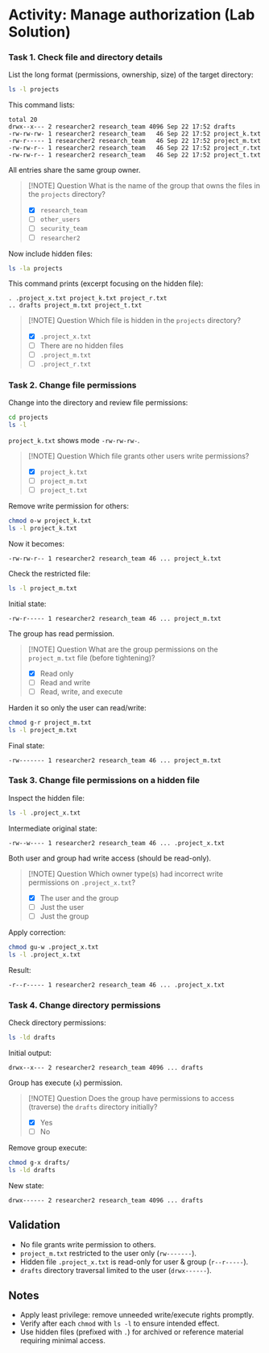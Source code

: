 # Activity: Manage authorization (Lab Solution)

### Task 1. Check file and directory details

List the long format (permissions, ownership, size) of the target directory:
```bash
ls -l projects
```
This command lists:
```plaintext
total 20
drwx--x--- 2 researcher2 research_team 4096 Sep 22 17:52 drafts
-rw-rw-rw- 1 researcher2 research_team   46 Sep 22 17:52 project_k.txt
-rw-r----- 1 researcher2 research_team   46 Sep 22 17:52 project_m.txt
-rw-rw-r-- 1 researcher2 research_team   46 Sep 22 17:52 project_r.txt
-rw-rw-r-- 1 researcher2 research_team   46 Sep 22 17:52 project_t.txt
```
All entries share the same group owner.
> [!NOTE] Question
> What is the name of the group that owns the files in the `projects` directory?
> - [x] `research_team`
> - [ ] `other_users`
> - [ ] `security_team`
> - [ ] `researcher2`

Now include hidden files:
```bash
ls -la projects
```
This command prints (excerpt focusing on the hidden file):
```plaintext
. .project_x.txt project_k.txt project_r.txt
.. drafts project_m.txt project_t.txt
```
> [!NOTE] Question
> Which file is hidden in the `projects` directory?
> - [x] `.project_x.txt`
> - [ ] There are no hidden files
> - [ ] `.project_m.txt`
> - [ ] `.project_r.txt`

### Task 2. Change file permissions

Change into the directory and review file permissions:
```bash
cd projects
ls -l
```
`project_k.txt` shows mode `-rw-rw-rw-`.
> [!NOTE] Question
> Which file grants other users write permissions?
> - [x] `project_k.txt`
> - [ ] `project_m.txt`
> - [ ] `project_t.txt`

Remove write permission for others:
```bash
chmod o-w project_k.txt
ls -l project_k.txt
```
Now it becomes:
```plaintext
-rw-rw-r-- 1 researcher2 research_team 46 ... project_k.txt
```

Check the restricted file:
```bash
ls -l project_m.txt
```
Initial state:
```plaintext
-rw-r----- 1 researcher2 research_team 46 ... project_m.txt
```
The group has read permission.
> [!NOTE] Question
> What are the group permissions on the `project_m.txt` file (before tightening)?
> - [x] Read only
> - [ ] Read and write
> - [ ] Read, write, and execute

Harden it so only the user can read/write:
```bash
chmod g-r project_m.txt
ls -l project_m.txt
```
Final state:
```plaintext
-rw------- 1 researcher2 research_team 46 ... project_m.txt
```

### Task 3. Change file permissions on a hidden file

Inspect the hidden file:
```bash
ls -l .project_x.txt
```
Intermediate original state:
```plaintext
-rw--w---- 1 researcher2 research_team 46 ... .project_x.txt
```
Both user and group had write access (should be read-only).
> [!NOTE] Question
> Which owner type(s) had incorrect write permissions on `.project_x.txt`?
> - [x] The user and the group
> - [ ] Just the user
> - [ ] Just the group

Apply correction:
```bash
chmod gu-w .project_x.txt
ls -l .project_x.txt
```
Result:
```plaintext
-r--r----- 1 researcher2 research_team 46 ... .project_x.txt
```

### Task 4. Change directory permissions

Check directory permissions:
```bash
ls -ld drafts
```
Initial output:
```plaintext
drwx--x--- 2 researcher2 research_team 4096 ... drafts
```
Group has execute (`x`) permission.
> [!NOTE] Question
> Does the group have permissions to access (traverse) the `drafts` directory initially?
> - [x] Yes
> - [ ] No

Remove group execute:
```bash
chmod g-x drafts/
ls -ld drafts
```
New state:
```plaintext
drwx------ 2 researcher2 research_team 4096 ... drafts
```

## Validation

- No file grants write permission to others.
- `project_m.txt` restricted to the user only (`rw-------`).
- Hidden file `.project_x.txt` is read-only for user & group (`r--r-----`).
- `drafts` directory traversal limited to the user (`drwx------`).

## Notes

- Apply least privilege: remove unneeded write/execute rights promptly.
- Verify after each `chmod` with `ls -l` to ensure intended effect.
- Use hidden files (prefixed with `.`) for archived or reference material requiring minimal access.


